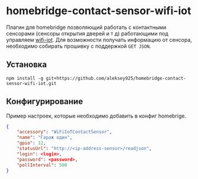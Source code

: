 homebridge-contact-sensor-wifi-iot
==================================

Плагин для homebridge позволяющий работать с контактными сенсорами (сенсоры открытия дверей и т д) работающими под 
управляем [wifi-iot](https://wifi-iot.com). Для возможности получать информацию от сенсора, необходимо собирать прошивку
с поддержкой `GET JSON`.

## Установка

```
npm install -g git+https://github.com/aleksey925/homebridge-contact-sensor-wifi-iot.git
```

## Конфигурирование

Пример настроек, которые необходимо добавить в конфиг homebrige.

```json
{
    "accessory": "WiFiIoTContactSensor",
    "name": "Гараж один",
    "gpio": 12,
    "statusUrl": "http://<ip-address-sensor>/readjson",
    "login": <login>,
    "password": <password>,
    "pollInterval": 500
}
```
